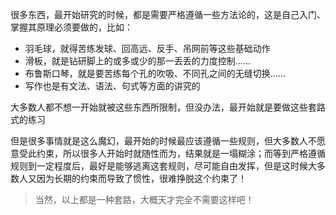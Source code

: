 很多东西，最开始研究的时候，都是需要严格遵循一些方法论的，这是自己入门、掌握其原理必须要做的，比如：

* 羽毛球，就得苦练发球、回高远、反手、吊网前等这些基础动作
* 滑板，就是钻研脚上的或多或少的那一丢丢的力度控制……
* 布鲁斯口琴，就是要苦练每个孔的吹吸、不同孔之间的无缝切换……
* 写作也是有文法、语法、句式等方面的讲究的

大多数人都不想一开始就被这些东西所限制，但没办法，最开始就是要做这些套路式的练习

但是很多事情就是这么魔幻，最开始的时候最应该遵循一些规则，但大多数人不愿意受此约束，所以很多人开始时就随性而为，结果就是一塌糊涂；而等到严格遵循规则到一定程度后，最好是能够逃离这套规则，尽可能自由发挥，但是这时候大多数人又因为长期的约束而导致了惯性，很难挣脱这个约束了！

>当然，以上都是一种套路，大概天才完全不需要这样吧！